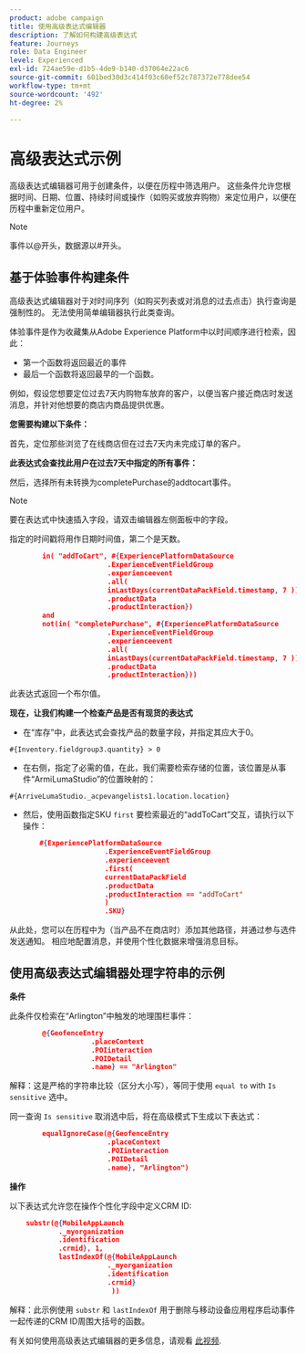 ```yaml
---
product: adobe campaign
title: 使用高级表达式编辑器
description: 了解如何构建高级表达式
feature: Journeys
role: Data Engineer
level: Experienced
exl-id: 724ae59e-d1b5-4de9-b140-d37064e22ac6
source-git-commit: 601bed30d3c414f03c60ef52c787372e778dee54
workflow-type: tm+mt
source-wordcount: '492'
ht-degree: 2%

---
```


# 高级表达式示例

高级表达式编辑器可用于创建条件，以便在历程中筛选用户。 这些条件允许您根据时间、日期、位置、持续时间或操作（如购买或放弃购物）来定位用户，以便在历程中重新定位用户。

>[!NOTE]
>
>事件以@开头，数据源以#开头。

## 基于体验事件构建条件

高级表达式编辑器对于对时间序列（如购买列表或对消息的过去点击）执行查询是强制性的。 无法使用简单编辑器执行此类查询。

体验事件是作为收藏集从Adobe Experience Platform中以时间顺序进行检索，因此：

* 第一个函数将返回最近的事件
* 最后一个函数将返回最早的一个函数。

例如，假设您想要定位过去7天内购物车放弃的客户，以便当客户接近商店时发送消息，并针对他想要的商店内商品提供优惠。

**您需要构建以下条件：**

首先，定位那些浏览了在线商店但在过去7天内未完成订单的客户。

<!--**This expression looks for a specified value in a string value:**

`In (“addToCart”, #{field reference from experience event})`-->

**此表达式会查找此用户在过去7天中指定的所有事件：**

然后，选择所有未转换为completePurchase的addtocart事件。

>[!NOTE]
>
>要在表达式中快速插入字段，请双击编辑器左侧面板中的字段。

指定的时间戳将用作日期时间值，第二个是天数。

```json
        in( "addToCart", #{ExperiencePlatformDataSource
                        .ExperienceEventFieldGroup
                        .experienceevent
                        .all(
                        inLastDays(currentDataPackField.timestamp, 7 ))
                        .productData
                        .productInteraction})
        and
        not(in( "completePurchase", #{ExperiencePlatformDataSource
                        .ExperienceEventFieldGroup
                        .experienceevent
                        .all(
                        inLastDays(currentDataPackField.timestamp, 7 ))
                        .productData
                        .productInteraction}))
```

此表达式返回一个布尔值。

**现在，让我们构建一个检查产品是否有现货的表达式**

* 在“库存”中，此表达式会查找产品的数量字段，并指定其应大于0。

`#{Inventory.fieldgroup3.quantity} > 0`

* 在右侧，指定了必需的值，在此，我们需要检索存储的位置，该位置是从事件“ArmiLumaStudio”的位置映射的：

`#{ArriveLumaStudio._acpevangelists1.location.location}`

* 然后，使用函数指定SKU `first` 要检索最近的“addToCart”交互，请执行以下操作：

   ```json
       #{ExperiencePlatformDataSource
                       .ExperienceEventFieldGroup
                       .experienceevent
                       .first(
                       currentDataPackField
                       .productData
                       .productInteraction == "addToCart"
                       )
                       .SKU}
   ```

从此处，您可以在历程中为（当产品不在商店时）添加其他路径，并通过参与选件发送通知。 相应地配置消息，并使用个性化数据来增强消息目标。

## 使用高级表达式编辑器处理字符串的示例

**条件**

此条件仅检索在“Arlington”中触发的地理围栏事件：

```json
        @{GeofenceEntry
                    .placeContext
                    .POIinteraction
                    .POIDetail
                    .name} == "Arlington"
```

解释：这是严格的字符串比较（区分大小写），等同于使用 `equal to` with `Is sensitive` 选中。

同一查询 `Is sensitive` 取消选中后，将在高级模式下生成以下表达式：

```json
        equalIgnoreCase(@{GeofenceEntry
                        .placeContext
                        .POIinteraction
                        .POIDetail
                        .name}, "Arlington")
```

**操作**

以下表达式允许您在操作个性化字段中定义CRM ID:

```json
    substr(@{MobileAppLaunch
            ._myorganization
            .identification
            .crmid}, 1, 
            lastIndexOf(@{MobileAppLaunch
                        ._myorganization
                        .identification
                        .crmid}
                         ))
```

解释：此示例使用 `substr` 和 `lastIndexOf` 用于删除与移动设备应用程序启动事件一起传递的CRM ID周围大括号的函数。

有关如何使用高级表达式编辑器的更多信息，请观看 [此视频](https://experienceleague.adobe.com/docs/platform-learn/tutorials/journey-orchestration/create-a-journey.html).
